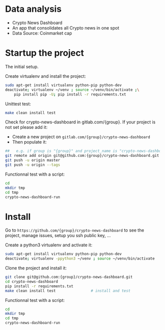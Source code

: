 # Data analysis
- Crypto News Dashboard
- An app that consolidates all Crypto news in one spot
- Data Source: Coinmarket cap

# Startup the project

The initial setup.

Create virtualenv and install the project:
```bash
sudo apt-get install virtualenv python-pip python-dev
deactivate; virtualenv ~/venv ; source ~/venv/bin/activate ;\
    pip install pip -U; pip install -r requirements.txt
```

Unittest test:
```bash
make clean install test
```

Check for crypto-news-dashboard in gitlab.com/{group}.
If your project is not set please add it:

- Create a new project on `gitlab.com/{group}/crypto-news-dashboard`
- Then populate it:

```bash
##   e.g. if group is "{group}" and project_name is "crypto-news-dashboard"
git remote add origin git@github.com:{group}/crypto-news-dashboard.git
git push -u origin master
git push -u origin --tags
```

Functionnal test with a script:

```bash
cd
mkdir tmp
cd tmp
crypto-news-dashboard-run
```

# Install

Go to `https://github.com/{group}/crypto-news-dashboard` to see the project, manage issues,
setup you ssh public key, ...

Create a python3 virtualenv and activate it:

```bash
sudo apt-get install virtualenv python-pip python-dev
deactivate; virtualenv -ppython3 ~/venv ; source ~/venv/bin/activate
```

Clone the project and install it:

```bash
git clone git@github.com:{group}/crypto-news-dashboard.git
cd crypto-news-dashboard
pip install -r requirements.txt
make clean install test                # install and test
```
Functionnal test with a script:

```bash
cd
mkdir tmp
cd tmp
crypto-news-dashboard-run
```
